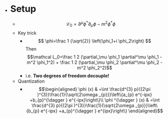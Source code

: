 - # Setup
	- $$
	  \mathcal{L}_0=\partial^\mu \phi^* \partial_\mu \phi-m^2 \phi^* \phi
	  $$
	- Key trick
		- $$
		  \phi=\frac 1 {\sqrt{2}} \left(\phi_1+i \phi_2\right)
		  $$
		  Then 
		  $$\mathcal L_0=\frac 1 2 (\partial_\mu \phi_1 \partial^\mu \phi_1 - m^2 \phi_1^2) + \frac 1 2 (\partial_\mu \phi_2 \partial^\mu \phi_2 - m^2 \phi_2^2)$$
		- i.e. **Two degrees of freedom decouple!**
	- Quantization
		- $$\begin{aligned}
		  \phi (x) & =\int \frac{d^{3} p}{(2\pi )^{3}}\frac{1}{\sqrt{2\omega _{p}}}\left\{a_{p} e^{-ipx} +b_{p}^{\dagger } e^{-ipx}\right\}\\
		  \phi ^{\dagger } (x) & =\int \frac{d^{3} p}{(2\pi )^{3}}\frac{1}{\sqrt{2\omega _{p}}}\left\{b_{p} e^{-ipx} +a_{p}^{\dagger } e^{ipx}\right\}
		  \end{aligned}$$